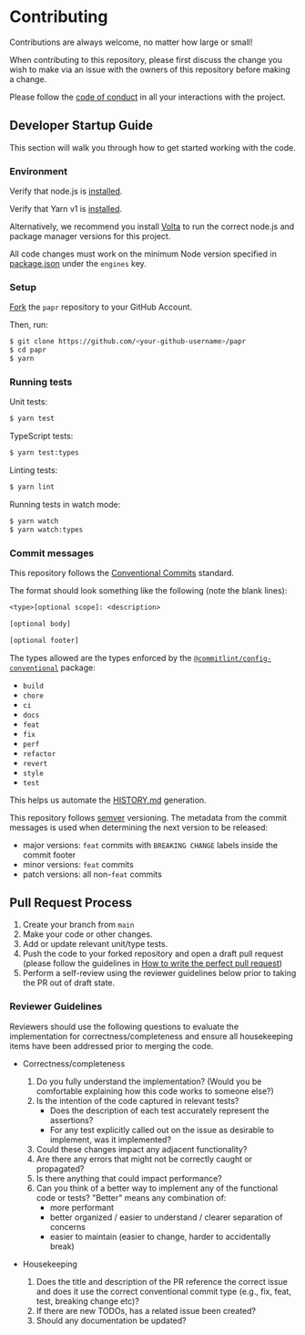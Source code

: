 # Contributing

Contributions are always welcome, no matter how large or small!

When contributing to this repository, please first discuss the change you wish to make via an issue with the owners of this repository before making a change.

Please follow the [code of conduct](CODE_OF_CONDUCT.md) in all your interactions with the project.

## Developer Startup Guide

This section will walk you through how to get started working with the code.

### Environment

Verify that node.js is [installed](https://nodejs.org/en/download/).

Verify that Yarn v1 is [installed](https://classic.yarnpkg.com/en/docs/install).

Alternatively, we recommend you install [Volta](https://volta.sh) to run the correct node.js and package manager versions for this project.

All code changes must work on the minimum Node version specified in [package.json](./package.json) under the `engines` key.

### Setup

[Fork](https://help.github.com/articles/fork-a-repo/) the `papr` repository to your GitHub Account.

Then, run:

```sh
$ git clone https://github.com/<your-github-username>/papr
$ cd papr
$ yarn
```

### Running tests

Unit tests:

```sh
$ yarn test
```

TypeScript tests:

```sh
$ yarn test:types
```

Linting tests:

```sh
$ yarn lint
```

Running tests in watch mode:

```sh
$ yarn watch
$ yarn watch:types
```

### Commit messages

This repository follows the [Conventional Commits](https://www.conventionalcommits.org/en/v1.0.0/) standard.

The format should look something like the following (note the blank lines):

```txt
<type>[optional scope]: <description>

[optional body]

[optional footer]
```

The types allowed are the types enforced by the [`@commitlint/config-conventional`](https://github.com/conventional-changelog/commitlint/tree/master/%40commitlint/config-conventional) package:

- `build`
- `chore`
- `ci`
- `docs`
- `feat`
- `fix`
- `perf`
- `refactor`
- `revert`
- `style`
- `test`

This helps us automate the [HISTORY.md](HISTORY.md) generation.

This repository follows [semver](https://semver.org/) versioning. The metadata from the commit messages is used when determining the next version to be released:

- major versions: `feat` commits with `BREAKING CHANGE` labels inside the commit footer
- minor versions: `feat` commits
- patch versions: all non-`feat` commits

## Pull Request Process

1. Create your branch from `main`
1. Make your code or other changes.
1. Add or update relevant unit/type tests.
1. Push the code to your forked repository and open a draft pull request (please follow the guidelines in [How to write the perfect pull request](https://blog.github.com/2015-01-21-how-to-write-the-perfect-pull-request/))
1. Perform a self-review using the reviewer guidelines below prior to taking the PR out of draft state.

### Reviewer Guidelines

Reviewers should use the following questions to evaluate the implementation for correctness/completeness and ensure all housekeeping items have been addressed prior to merging the code.

- Correctness/completeness

  1. Do you fully understand the implementation? (Would you be comfortable explaining how this code works to someone else?)
  1. Is the intention of the code captured in relevant tests?
     - Does the description of each test accurately represent the assertions?
     - For any test explicitly called out on the issue as desirable to implement, was it implemented?
  1. Could these changes impact any adjacent functionality?
  1. Are there any errors that might not be correctly caught or propagated?
  1. Is there anything that could impact performance?
  1. Can you think of a better way to implement any of the functional code or tests? "Better" means any combination of:
     - more performant
     - better organized / easier to understand / clearer separation of concerns
     - easier to maintain (easier to change, harder to accidentally break)

- Housekeeping

  1. Does the title and description of the PR reference the correct issue and does it use the correct conventional commit type (e.g., fix, feat, test, breaking change etc)?
  1. If there are new TODOs, has a related issue been created?
  1. Should any documentation be updated?
